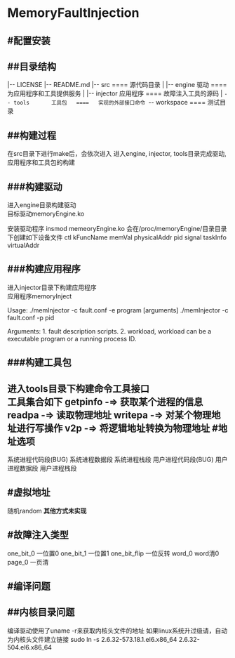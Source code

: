 MemoryFaultInjection
=======

#配置安装
-------

##目录结构
-------
|-- LICENSE
|-- README.md
|-- src                      ====   源代码目录
|   |-- engine      驱动     ====   为应用程序和工具提供服务
|   |-- injector    应用程序 ====   故障注入工具的源码
|   `-- tools       工具包   ====   实现的外部接口命令
`-- workspace                ====   测试目录

##构建过程
-------
在src目录下进行make后，会依次进入
进入engine, injector, tools目录完成驱动, 应用程序和工具包的构建

###构建驱动
-------

进入engine目录构建驱动              
目标驱动memoryEngine.ko

安装驱动程序
insmod memeoryEngine.ko
会在/proc/memoryEngine/目录目录下创建如下设备文件
ctl  kFuncName  memVal  physicalAddr  pid  signal  taskInfo  virtualAddr



###构建应用程序
-------

进入injector目录下构建应用程序      
应用程序memoryInject

Usage:
    ./memInjector -c fault.conf -e program [arguments]
    ./memInjector -c fault.conf -p pid

Arguments:
    1.  fault description scripts.
    2.  workload, workload can be a executable program or a running process ID.


###构建工具包
-------

进入tools目录下构建命令工具接口     
工具集合如下
getpinfo -=>    获取某个进程的信息
readpa   -=>    读取物理地址
writepa  -=>    对某个物理地址进行写操作
v2p      -=>    将逻辑地址转换为物理地址
#地址选项
-------

系统进程代码段(BUG)
系统进程数据段
系统进程栈段
用户进程代码段(BUG)
用户进程数据段
用户进程栈段

#虚拟地址
-------

随机random
**其他方式未实现**


#故障注入类型
-------
one_bit_0       一位置0
one_bit_1       一位置1
one_bit_flip    一位反转
word_0          word清0
page_0          一页清

#编译问题
-------

##内核目录问题
-------
编译驱动使用了uname -r来获取内核头文件的地址
如果linux系统升过级请，自动为内核头文件建立链接
sudo ln -s 2.6.32-573.18.1.el6.x86_64 2.6.32-504.el6.x86_64
